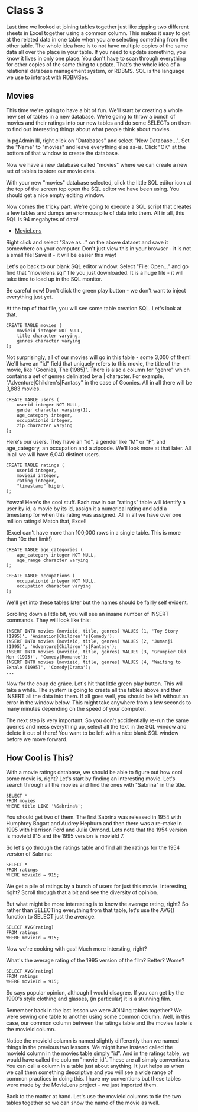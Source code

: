 Class 3
=======
Last time we looked at joining tables together just like zipping two different sheets in
Excel together using a common column. This makes it easy to get at the related data in one 
table when you are selecting something from the other table. The whole idea here is to 
not have multiple copies of the same data all over the place in your table. If you need to
update something, you know it lives in only one place. You don't have to scan through
everything for other copies of the same thing to update. That's the whole idea of a 
relational database management system, or RDBMS. SQL is the language we use to interact with
RDBMSes.

Movies
------

This time we're going to have a bit of fun. We'll start by creating a whole new set of tables
in a new database. We're going to throw a bunch of movies and their ratings into our new tables
and do some SELECTs on them to find out interesting things about what people think about movies.

In pgAdmin III, right click on "Databases" and select "New Database...". Set the "Name" to 
"movies" and leave everything else as-is. Click "OK" at the bottom of that window to create 
the database.

Now we have a new database called "movies" where we can create a new set of tables to store
our movie data.

With your new "movies" database selected, click the little SQL editor icon at the top of the
screen top open the SQL editor we have been using. You should get a nice empty editing window.

Now comes the tricky part. We're going to execute a SQL script that creates a few tables and 
dumps an enormous pile of data into them. All in all, this SQL is 94 megabytes of data!

* [MovieLens](https://raw.githubusercontent.com/anders94/sql-course/master/datasets/movielens.sql)

Right click and select "Save as..." on the above dataset and save it somewhere on your computer. 
Don't just view this in your browser - it is not a small file! Save it - it will be easier this way!

Let's go back to our blank SQL editor window. Select "File: Open..." and go find that 
"movielens.sql" file you just downloaded. It is a huge file - it will take time to load up in 
the SQL monitor.

Be careful now! Don't click the green play button - we don't want to inject everything just yet.

At the top of that file, you will see some table creation SQL. Let's look at that.

```
CREATE TABLE movies (
    movieid integer NOT NULL,
    title character varying,
    genres character varying
);
```

Not surprisingly, all of our movies will go in this table - some 3,000 of them! We'll have an 
"id" field that uniquely refers to this movie, the title of the movie, like "Goonies, The (1985)".
There is also a column for "genre" which contains a set of genres deliniated by a | character. For
example, "Adventure|Children's|Fantasy" in the case of Goonies. All in all there will be 3,883 
movies.

```
CREATE TABLE users (
    userid integer NOT NULL,
    gender character varying(1),
    age_category integer,
    occupationid integer,
    zip character varying
);
```

Here's our users. They have an "id", a gender like "M" or "F", and age_category, an occupation and 
a zipcode. We'll look more at that later. All in all we will have 6,040 distinct users.

```
CREATE TABLE ratings (
    userid integer,
    movieid integer,
    rating integer,
    "timestamp" bigint
);
```

Yowza! Here's the cool stuff. Each row in our "ratings" table will identify a user by id, a
movie by its id, assign it a numerical rating and add a timestamp for when this rating was 
assigned. All in all we have over one million ratings! Match that, Excel!

(Excel can't have more than 100,000 rows in a single table. This is more than 10x that limit!)

```
CREATE TABLE age_categories (
    age_category integer NOT NULL,
    age_range character varying
);

CREATE TABLE occupations (
    occupationid integer NOT NULL,
    occupation character varying
);
```

We'll get into these tables later but the names should be fairly self evident.

Scrolling down a little bit, you will see an insane number of INSERT commands. They will
look like this:

```
INSERT INTO movies (movieid, title, genres) VALUES (1, 'Toy Story (1995)', 'Animation|Children''s|Comedy');
INSERT INTO movies (movieid, title, genres) VALUES (2, 'Jumanji (1995)', 'Adventure|Children''s|Fantasy');
INSERT INTO movies (movieid, title, genres) VALUES (3, 'Grumpier Old Men (1995)', 'Comedy|Romance');
INSERT INTO movies (movieid, title, genres) VALUES (4, 'Waiting to Exhale (1995)', 'Comedy|Drama');
...
```

Now for the coup de grâce. Let's hit that little green play button. This will take a while.
The system is going to create all the tables above and then INSERT all the data into them.
If all goes well, you should be left without an error in the window below. This might take
anywhere from a few seconds to many minutes depending on the speed of your computer.

The next step is very important. So you don't accidentially re-run the same queries and mess
everything up, select all the text in the SQL window and delete it out of there! You want to 
be left with a nice blank SQL window before we move forward.

How Cool is This?
-----------------

With a movie ratings database, we should be able to figure out how cool some movie is, right?
Let's start by finding an interesting movie. Let's search through all the movies and find the
ones with "Sabrina" in the title.

```
SELECT *
FROM movies
WHERE title LIKE '%Sabrina%';
```

You should get two of them. The first Sabrina was released in 1954 with Humphrey Bogart and Audrey 
Hepburn and then there was a re-make in 1995 with Harrison Ford and Julia Ormond. Lets note that 
the 1954 version is movieId 915 and the 1995 version is movieId 7.

So let's go through the ratings table and find all the ratings for the 1954 version of Sabrina:

```
SELECT *
FROM ratings
WHERE movieId = 915;
```

We get a pile of ratings by a bunch of users for just this movie. Interesting, right? Scroll through 
that a bit and see the diversity of opinion.

But what might be more interesting is to know the average rating, right? So rather than SELECTing 
everything from that table, let's use the AVG() function to SELECT just the average.

```
SELECT AVG(rating)
FROM ratings
WHERE movieId = 915;
```

Now we're cooking with gas! Much more intersting, right?

What's the average rating of the 1995 version of the film? Better? Worse?

```
SELECT AVG(rating)
FROM ratings
WHERE movieId = 915;
```

So says popular opinion, although I would disagree. If you can get by the 1990's style clothing
and glasses, (in particular) it is a stunning film.

Remember back in the last lesson we were JOINing tables together? We were sewing one table to 
another using some common column. Well, in this case, our common column between the ratings 
table and the movies table is the movieId column.

Notice the movieId column is named slightly differently than we named things in the previous
two lessons. We might have instead called the movieId column in the movies table simply "id". And
in the ratings table, we would have called the column "movie_id". These are all simply conventions.
You can call a column in a table just about anything. It just helps us when we call them something
descriptive and you will see a wide range of common practices in doing this. I have my conventions
but these tables were made by the MovieLens project - we just imported them.

Back to the matter at hand. Let's use the movieId columns to tie the two tables together so we
can show the name of the movie as well.

